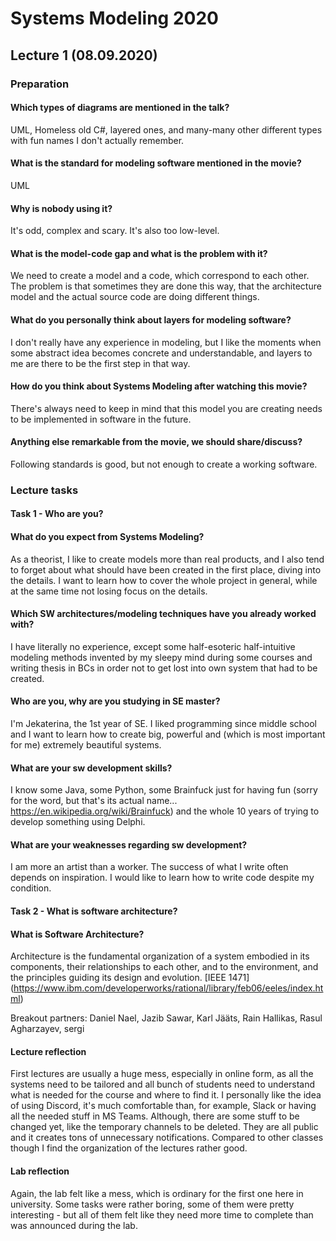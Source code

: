 # Systems Modeling 2020

## Lecture 1 (08.09.2020)

### Preparation

#### Which types of diagrams are mentioned in the talk?

UML, Homeless old C#, layered ones, and many-many other different types with fun names I don't actually remember.

#### What is the standard for modeling software mentioned in the movie?

UML

#### Why is nobody using it?

It's odd, complex and scary. It's also too low-level.

#### What is the model-code gap and what is the problem with it?

We need to create a model and a code, which correspond to each other. The problem is that sometimes they are done this way, that the architecture model and the actual source code are doing different things.

#### What do you personally think about layers for modeling software?

I don't really have any experience in modeling, but I like the moments when some abstract idea becomes concrete and understandable, and layers to me are there to be the first step in that way.

#### How do you think about Systems Modeling after watching this movie?

There's always need to keep in mind that this model you are creating needs to be implemented in software in the future. 

#### Anything else remarkable from the movie, we should share/discuss?

Following standards is good, but not enough to create a working software.

### Lecture tasks

#### Task 1 - Who are you?

#### What do you expect from Systems Modeling?

As a theorist, I like to create models more than real products, and I also tend to forget about what should have been created in the first place, diving into the details. I want to learn how to cover the whole project in general, while at the same time not losing focus on the details.

#### Which SW architectures/modeling techniques have you already worked with?

I have literally no experience, except some half-esoteric half-intuitive modeling methods invented by my sleepy mind during some courses and writing thesis in BCs in order not to get lost into own system that had to be created.

#### Who are you, why are you studying in SE master?

I'm Jekaterina, the 1st year of SE. I liked programming since middle school and I want to learn how to create big, powerful and (which is most important for me) extremely beautiful systems.

#### What are your sw development skills?

I know some Java, some Python, some Brainfuck just for having fun (sorry for the word, but that's its actual name... https://en.wikipedia.org/wiki/Brainfuck) and the whole 10 years of trying to develop something using Delphi.

#### What are your weaknesses regarding sw development?

I am more an artist than a worker. The success of what I write often depends on inspiration. I would like to learn how to write code despite my condition.



#### Task 2 - What is software architecture?

#### What is Software Architecture?

Architecture is the fundamental organization of a system embodied in its components, their relationships to each other, and to the environment, and the principles guiding its design and evolution. [IEEE 1471] (https://www.ibm.com/developerworks/rational/library/feb06/eeles/index.html)

Breakout partners: Daniel Nael, Jazib Sawar, Karl Jääts, Rain Hallikas, Rasul Agharzayev, sergi 


#### Lecture reflection

First lectures are usually a huge mess, especially in online form, as all the systems need to be tailored and all bunch of students need to understand what is needed for the course and where to find it.
I personally like the idea of using Discord, it's much comfortable than, for example, Slack or having all the needed stuff in MS Teams. Although, there are some stuff to be changed yet, like the temporary channels to be deleted. They are all public and it creates tons of unnecessary notifications.
Compared to other classes though I find the organization of the lectures rather good. 
 
#### Lab reflection

Again, the lab felt like a mess, which is ordinary for the first one here in university. Some tasks were rather boring, some of them were pretty interesting - but all of them felt like they need more time to complete than was announced during the lab.






